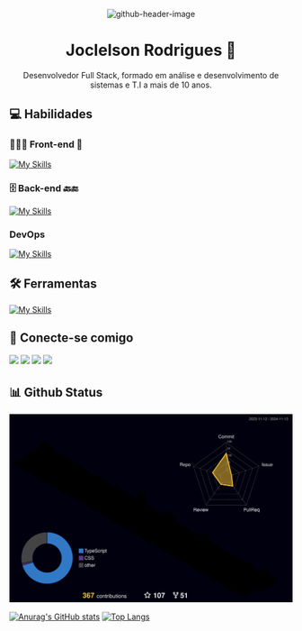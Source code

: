 <div align='center'>
  
![github-header-image](https://user-images.githubusercontent.com/104178622/204110017-90b6350f-7b76-4817-a6f3-d58795ed6481.png)
# Joclelson Rodrigues 👋

Desenvolvedor Full Stack, formado em análise e desenvolvimento de sistemas e T.I a mais de 10 anos.

</div>

## 💻 Habilidades

### 👨🏻‍💻 Front-end 📱

[![My Skills](https://skillicons.dev/icons?i=html,css,js,react,nextjs,styledcomponents,bootstrap,tailwind,jest)](https://skillicons.dev)

### 🗄️ Back-end 🔙🔚

[![My Skills](https://skillicons.dev/icons?i=ts,nodejs,express,adonis,graphql,prisma,mysql,mongodb,postgres,prisma,firebase,cs,elasticsearch)](https://skillicons.dev)

### DevOps

[![My Skills](https://skillicons.dev/icons?i=aws,azure,gcp,docker,kubernetes,bash,linux,ubuntu,heroku,nginx)](https://skillicons.dev)

## 🛠 Ferramentas

[![My Skills](https://skillicons.dev/icons?i=vscode,git,netlify,github,figma,ps,discord,postman)](https://skillicons.dev)

## 🔗 Conecte-se comigo

<p>
<!-- <a href="https://joclelsonr.github.io/landingpage/"><img src="https://img.shields.io/badge/Blogger-FF5722?style=for-the-badge&logo=blogger&logoColor=white" style="margin-bottom: 4px;" height="30px" target="_blank"></a> -->
<a href="https://www.linkedin.com/in/joclelson-rodrigues/"><img src="https://img.shields.io/badge/linkedin-%230077B5.svg?style=for-the-badge&logo=linkedin&logoColor=white" style="margin-bottom: 4px;" height="30px" target="_blank"></a>
<a href="https://www.facebook.com/joclelsonr"><img src="https://img.shields.io/badge/Facebook-%231877F2.svg?style=for-the-badge&logo=Facebook&logoColor=white" style="margin-bottom: 4px;" height="30px" target="_blank"></a>
<a href="https://www.instagram.com/joclelsonr"><img src="https://img.shields.io/badge/Instagram-%23E4405F.svg?style=for-the-badge&logo=Instagram&logoColor=white" style="margin-bottom: 4px;" height="30px" target="_blank"></a>
<a href="https://twitter.com/joclelsonr"><img src="https://img.shields.io/badge/Twitter-%231DA1F2.svg?style=for-the-badge&logo=Twitter&logoColor=white" style="margin-bottom: 4px;" height="30px" target="_blank"></a>
</p>

## 📊 Github Status

![Status](./profile-3d-contrib/profile-night-rainbow.svg)

<!-- ![GitHub Commits](http://github-profile-summary-cards.vercel.app/api/cards/productive-time?username=joclelsonr&theme=dracula&utcOffset=-3) -->

<!-- (https://github.com/vn7n24fzkq/github-profile-summary-cards) -->

[![Anurag's GitHub stats](https://github-readme-stats.vercel.app/api?username=joclelsonr&count_private=true&theme=highcontrast)](https://github.com/joclelsonr/github-readme-stats)
[![Top Langs](https://github-readme-stats.vercel.app/api/top-langs/?username=joclelsonr&layout=compact&theme=highcontrast)](https://github.com/joclelsonr/github-readme-stats)
